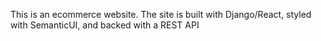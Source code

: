 This is an ecommerce website. The site is built with Django/React, styled with SemanticUI, and backed with a REST API 
 